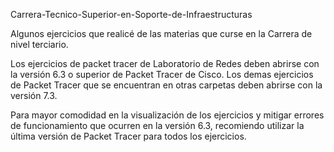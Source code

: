 Carrera-Tecnico-Superior-en-Soporte-de-Infraestructuras

Algunos ejercicios que realicé de las materias que curse en la Carrera de nivel terciario.

Los ejercicios de packet tracer de Laboratorio de Redes deben abrirse con la versión 6.3 o superior de Packet Tracer de Cisco. 
Los demas ejercicios de Packet Tracer que se encuentran en otras carpetas deben abrirse con la versión 7.3. 

Para mayor comodidad en la visualización de los ejercicios y mitigar errores de funcionamiento que ocurren en la versión 6.3,
recomiendo utilizar la última versión de Packet Tracer para todos los ejercicios. 


